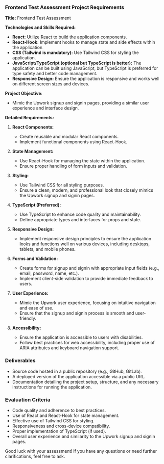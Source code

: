 ### Frontend Test Assessment Project Requirements

**Title:** Frontend Test Assessment

**Technologies and Skills Required:**
- **React:** Utilize React to build the application components.
- **React-Hook:** Implement hooks to manage state and side effects within the application.
- **CSS (Tailwind is mandatory):** Use Tailwind CSS for styling the application.
- **JavaScript/TypeScript (optional but TypeScript is better):** The application can be built using JavaScript, but TypeScript is preferred for type safety and better code management.
- **Responsive Design:** Ensure the application is responsive and works well on different screen sizes and devices.

**Project Objective:**
- Mimic the Upwork signup and signin pages, providing a similar user experience and interface design.

**Detailed Requirements:**

1. **React Components:**
   - Create reusable and modular React components.
   - Implement functional components using React-Hook.

2. **State Management:**
   - Use React-Hook for managing the state within the application.
   - Ensure proper handling of form inputs and validation.

3. **Styling:**
   - Use Tailwind CSS for all styling purposes.
   - Ensure a clean, modern, and professional look that closely mimics the Upwork signup and signin pages.

4. **TypeScript (Preferred):**
   - Use TypeScript to enhance code quality and maintainability.
   - Define appropriate types and interfaces for props and state.

5. **Responsive Design:**
   - Implement responsive design principles to ensure the application looks and functions well on various devices, including desktops, tablets, and mobile phones.

6. **Forms and Validation:**
   - Create forms for signup and signin with appropriate input fields (e.g., email, password, name, etc.).
   - Implement client-side validation to provide immediate feedback to users.

7. **User Experience:**
   - Mimic the Upwork user experience, focusing on intuitive navigation and ease of use.
   - Ensure that the signup and signin process is smooth and user-friendly.

8. **Accessibility:**
   - Ensure the application is accessible to users with disabilities.
   - Follow best practices for web accessibility, including proper use of ARIA attributes and keyboard navigation support.

### Deliverables
- Source code hosted in a public repository (e.g., GitHub, GitLab).
- A deployed version of the application accessible via a public URL.
- Documentation detailing the project setup, structure, and any necessary instructions for running the application.

### Evaluation Criteria
- Code quality and adherence to best practices.
- Use of React and React-Hook for state management.
- Effective use of Tailwind CSS for styling.
- Responsiveness and cross-device compatibility.
- Proper implementation of TypeScript (if used).
- Overall user experience and similarity to the Upwork signup and signin pages.

Good luck with your assessment! If you have any questions or need further clarifications, feel free to ask.